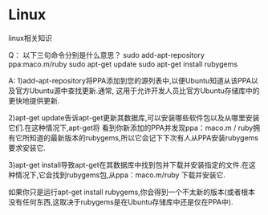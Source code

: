 # Linux
linux相关知识

Q：
以下三句命令分别是什么意思？
sudo add-apt-repository ppa:maco.m/ruby
sudo apt-get update
sudo apt-get install rubygems


A:
1)add-apt-repository将PPA添加到您的源列表中,以便Ubuntu知道从该PPA以及官方Ubuntu源中查找更新.通常,
  这用于允许开发人员比官方Ubuntu存储库中的更快地提供更新.

2)apt-get update告诉apt-get更新其数据库,可以安装哪些软件包以及从哪里安装它们.在这种情况下,apt-get将
  看到你新添加的PPA并发现ppa：maco.m / ruby拥有它所知道的最新版本的rubygems,所以它会记下下次有人从PPA安装rubygems要求安装它.

3)apt-get install导致apt-get在其数据库中找到包并下载并安装指定的文件.在这种情况下,它会找到rubygems包,从ppa：maco.m/ruby 下载并安装它.

如果你只是运行apt-get install rubygems,你会得到一个不太新的版本(或者根本没有任何东西,这取决于rubygems是在Ubuntu存储库中还是仅在PPA中).
